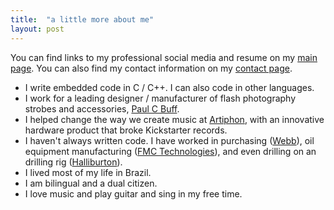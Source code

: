 ```yaml
---
title:  "a little more about me"
layout: post
---
```

You can find links to my professional social media and resume on my [main page][main-page].
You can also find my contact information on my [contact page][contact-page].

- I write embedded code in C / C++. I can also code in other languages.
- I work for a leading designer / manufacturer of flash photography strobes and accessories, [Paul C Buff][paulcbuff-page].
- I helped change the way we create music at [Artiphon][artiphon-page], with an innovative hardware product that broke Kickstarter records.
- I haven't always written code. I have worked in purchasing ([Webb][webb-page]), oil equipment manufacturing ([FMC Technologies][fmc-page]), and even drilling on an drilling rig ([Halliburton][halliburton-page]).
- I lived most of my life in Brazil.
- I am bilingual and a dual citizen.
- I love music and play guitar and sing in my free time.

<!-- You’ll find this post in your `_posts` directory. Go ahead and edit it and re-build the site to see your changes. You can rebuild the site in many different ways, but the most common way is to run `jekyll serve --watch`, which launches a web server and auto-regenerates your site when a file is updated.

To add new posts, simply add a file in the `_posts` directory that follows the convention `YYYY-MM-DD-name-of-post.ext` and includes the necessary front matter. Take a look at the source for this post to get an idea about how it works.

Jekyll also offers powerful support for code snippets:

``` ruby
def print_hi(name)
  puts "Hi, #{name}"
end
print_hi('Tom')
#=> prints 'Hi, Tom' to STDOUT.
```

Check out the [Jekyll docs][jekyll] for more info on how to get the most out of Jekyll. File all bugs/feature requests at [Jekyll’s GitHub repo][jekyll-gh]. If you have questions, you can ask them on [Jekyll’s dedicated Help repository][jekyll-help]. -->

[main-page]:   http://www.bergin.pro
[contact-page]: /contact.html
[artiphon-page]: http://www.artiphon.com
[webb-page]:   http://www.webb.com.br
[fmc-page]:   http://www.fmctechnologies.com
[halliburton-page]:   http://www.halliburton.com
[paulcbuff-page]: http://www.paulcbuff.com